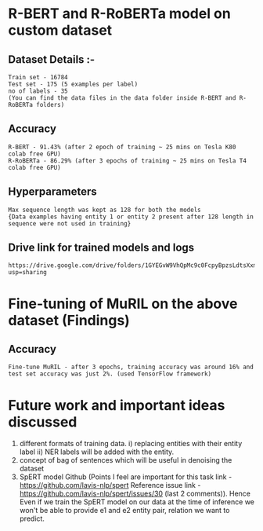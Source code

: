# R-BERT and R-RoBERTa model on custom dataset

## Dataset Details :-
	Train set - 16784
	Test set - 175 (5 examples per label)
	no of labels - 35
	(You can find the data files in the data folder inside R-BERT and R-RoBERTa folders)
## Accuracy
	R-BERT - 91.43% (after 2 epoch of training ~ 25 mins on Tesla K80 colab free GPU)
	R-RoBERTa - 86.29% (after 3 epochs of training ~ 25 mins on Tesla T4 colab free GPU)

## Hyperparameters
	Max sequence length was kept as 128 for both the models
	{Data examples having entity 1 or entity 2 present after 128 length in sequence were not used in training} 

## Drive link for trained models and logs
	https://drive.google.com/drive/folders/1GYEGvW9VhQpMc9c0FcpyBpzsLdtsXxmg?usp=sharing
	
# Fine-tuning of MuRIL on the above dataset (Findings)

## Accuracy
	Fine-tune MuRIL - after 3 epochs, training accuracy was around 16% and test set accuracy was just 2%. (used TensorFlow framework)
	
# Future work and important ideas discussed 
1) different formats of training data. i) replacing entities with their entity label ii) NER labels will be added with the entity.
2) concept of bag of sentences which will be useful in denoising the dataset
3) SpERT model Github (Points I feel are important for this task link - https://github.com/lavis-nlp/spert Reference issue link - https://github.com/lavis-nlp/spert/issues/30 (last 2 comments)). Hence Even if we train the SpERT model on our data at the time of inference we won't be able to provide e1 and e2 entity pair, relation we want to predict.
